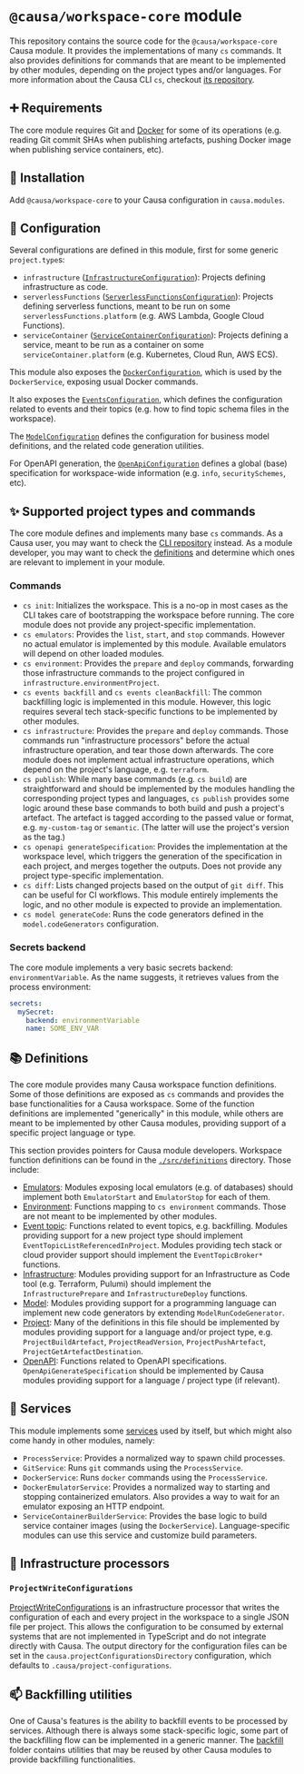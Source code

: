 # `@causa/workspace-core` module

This repository contains the source code for the `@causa/workspace-core` Causa module. It provides the implementations of many `cs` commands. It also provides definitions for commands that are meant to be implemented by other modules, depending on the project types and/or languages. For more information about the Causa CLI `cs`, checkout [its repository](https://github.com/causa-io/cli).

## ➕ Requirements

The core module requires Git and [Docker](https://www.docker.com/) for some of its operations (e.g. reading Git commit SHAs when publishing artefacts, pushing Docker image when publishing service containers, etc).

## 🎉 Installation

Add `@causa/workspace-core` to your Causa configuration in `causa.modules`.

## 🔧 Configuration

Several configurations are defined in this module, first for some generic `project.type`s:

- `infrastructure` ([`InfrastructureConfiguration`](./src/configurations/infrastructure-project.ts)): Projects defining infrastructure as code.
- `serverlessFunctions` ([`ServerlessFunctionsConfiguration`](./src/configurations/infrastructure-project.ts)): Projects defining serverless functions, meant to be run on some `serverlessFunctions.platform` (e.g. AWS Lambda, Google Cloud Functions).
- `serviceContainer` ([`ServiceContainerConfiguration`](./src/configurations/service-container-project.ts)): Projects defining a service, meant to be run as a container on some `serviceContainer.platform` (e.g. Kubernetes, Cloud Run, AWS ECS).

This module also exposes the [`DockerConfiguration`](./src/configurations/docker.ts), which is used by the `DockerService`, exposing usual Docker commands.

It also exposes the [`EventsConfiguration`](./src/configurations/events.ts), which defines the configuration related to events and their topics (e.g. how to find topic schema files in the workspace).

The [`ModelConfiguration`](./src/configurations/model.ts) defines the configuration for business model definitions, and the related code generation utilities.

For OpenAPI generation, the [`OpenApiConfiguration`](./src/configurations/openapi.ts) defines a global (base) specification for workspace-wide information (e.g. `info`, `securitySchemes`, etc).

## ✨ Supported project types and commands

The core module defines and implements many base `cs` commands. As a Causa user, you may want to check the [CLI repository](https://github.com/causa-io/cli) instead. As a module developer, you may want to check the [definitions](./src/definitions/) and determine which ones are relevant to implement in your module.

### Commands

- `cs init`: Initializes the workspace. This is a no-op in most cases as the CLI takes care of bootstrapping the workspace before running. The core module does not provide any project-specific implementation.
- `cs emulators`: Provides the `list`, `start`, and `stop` commands. However no actual emulator is implemented by this module. Available emulators will depend on other loaded modules.
- `cs environment`: Provides the `prepare` and `deploy` commands, forwarding those infrastructure commands to the project configured in `infrastructure.environmentProject`.
- `cs events backfill` and `cs events cleanBackfill`: The common backfilling logic is implemented in this module. However, this logic requires several tech stack-specific functions to be implemented by other modules.
- `cs infrastructure`: Provides the `prepare` and `deploy` commands. Those commands run "infrastructure processors" before the actual infrastructure operation, and tear those down afterwards. The core module does not implement actual infrastructure operations, which depend on the project's language, e.g. `terraform`.
- `cs publish`: While many base commands (e.g. `cs build`) are straightforward and should be implemented by the modules handling the corresponding project types and languages, `cs publish` provides some logic around these base commands to both build and push a project's artefact. The artefact is tagged according to the passed value or format, e.g. `my-custom-tag` or `semantic`. (The latter will use the project's version as the tag.)
- `cs openapi generateSpecification`: Provides the implementation at the workspace level, which triggers the generation of the specification in each project, and merges together the outputs. Does not provide any project type-specific implementation.
- `cs diff`: Lists changed projects based on the output of `git diff`. This can be useful for CI workflows. This module entirely implements the logic, and no other module is expected to provide an implementation.
- `cs model generateCode`: Runs the code generators defined in the `model.codeGenerators` configuration.

### Secrets backend

The core module implements a very basic secrets backend: `environmentVariable`. As the name suggests, it retrieves values from the process environment:

```yaml
secrets:
  mySecret:
    backend: environmentVariable
    name: SOME_ENV_VAR
```

## 📚 Definitions

The core module provides many Causa workspace function definitions. Some of those definitions are exposed as `cs` commands and provides the base functionalities for a Causa workspace. Some of the function definitions are implemented "generically" in this module, while others are meant to be implemented by other Causa modules, providing support of a specific project language or type.

This section provides pointers for Causa module developers. Workspace function definitions can be found in the [`./src/definitions`](./src/definitions/) directory. Those include:

- [Emulators](./src/definitions/emulator.ts): Modules exposing local emulators (e.g. of databases) should implement both `EmulatorStart` and `EmulatorStop` for each of them.
- [Environment](./src/definitions/environment.ts): Functions mapping to `cs environment` commands. Those are not meant to be implemented by other modules.
- [Event topic](./src/definitions/event-topic.ts): Functions related to event topics, e.g. backfilling. Modules providing support for a new project type should implement `EventTopicListReferencedInProject`. Modules providing tech stack or cloud provider support should implement the `EventTopicBroker*` functions.
- [Infrastructure](./src/definitions/infrastructure.ts): Modules providing support for an Infrastructure as Code tool (e.g. Terraform, Pulumi) should implement the `InfrastructurePrepare` and `InfrastructureDeploy` functions.
- [Model](./src/definitions/model.ts): Modules providing support for a programming language can implement new code generators by extending `ModelRunCodeGenerator`.
- [Project](./src/definitions/project.ts): Many of the definitions in this file should be implemented by modules providing support for a language and/or project type, e.g. `ProjectBuildArtefact`, `ProjectReadVersion`, `ProjectPushArtefact`, `ProjectGetArtefactDestination`.
- [OpenAPI](./src/definitions/openapi.ts): Functions related to OpenAPI specifications. `OpenApiGenerateSpecification` should be implemented by Causa modules providing support for a language / project type (if relevant).

## 🔨 Services

This module implements some [services](./src/services/) used by itself, but which might also come handy in other modules, namely:

- `ProcessService`: Provides a normalized way to spawn child processes.
- `GitService`: Runs `git` commands using the `ProcessService`.
- `DockerService`: Runs `docker` commands using the `ProcessService`.
- `DockerEmulatorService`: Provides a normalized way to starting and stopping containerized emulators. Also provides a way to wait for an emulator exposing an HTTP endpoint.
- `ServiceContainerBuilderService`: Provides the base logic to build service container images (using the `DockerService`). Language-specific modules can use this service and customize build parameters.

## 🧱 Infrastructure processors

### `ProjectWriteConfigurations`

[ProjectWriteConfigurations](./src/functions/project-write-configurations.ts) is an infrastructure processor that writes the configuration of each and every project in the workspace to a single JSON file per project. This allows the configuration to be consumed by external systems that are not implemented in TypeScript and do not integrate directly with Causa. The output directory for the configuration files can be set in the `causa.projectConfigurationsDirectory` configuration, which defaults to `.causa/project-configurations`.

## 📫 Backfilling utilities

One of Causa's features is the ability to backfill events to be processed by services. Although there is always some stack-specific logic, some part of the backfilling flow can be implemented in a generic manner. The [backfill](./src/backfill/) folder contains utilities that may be reused by other Causa modules to provide backfilling functionalities.

